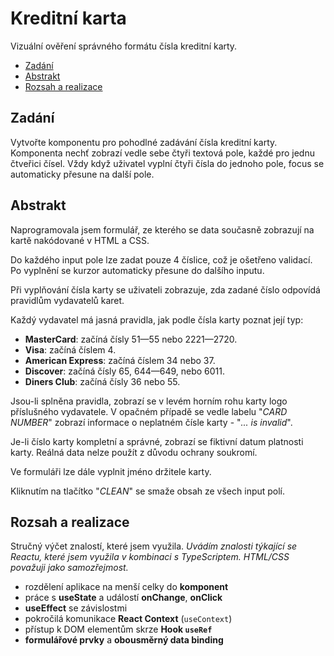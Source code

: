 # Kreditní karta

Vizuální ověření správného formátu čísla kreditní karty.

- [Zadání](#zadání)
- [Abstrakt](#abstrakt)
- [Rozsah a realizace](#rozsah-a-realizace)


## Zadání
Vytvořte komponentu pro pohodlné zadávání čísla kreditní karty. Komponenta nechť zobrazí vedle sebe čtyři textová pole, každé pro jednu čtveřici čísel. Vždy když uživatel vyplní čtyři čísla do jednoho pole, focus se automaticky přesune na další pole.


## Abstrakt
Naprogramovala jsem formulář, ze kterého se data současně zobrazují na kartě nakódované v HTML a CSS.

Do každého input pole lze zadat pouze 4 číslice, což je ošetřeno validací. Po vyplnění se kurzor automaticky přesune do dalšího inputu.

Při vyplňování čísla karty se uživateli zobrazuje, zda zadané číslo odpovídá pravidlům vydavatelů karet.

Každý vydavatel má jasná pravidla, jak podle čísla karty poznat její typ:

- **MasterCard**: začíná čísly 51—55 nebo 2221—2720.
- **Visa**: začíná číslem 4.
- **American Express**: začíná číslem 34 nebo 37.
- **Discover**: začíná čísly 65, 644—649, nebo 6011.
- **Diners Club**: začíná čísly 36 nebo 55.

Jsou-li splněna pravidla, zobrazí se v levém horním rohu karty logo příslušného vydavatele.
V opačném případě se vedle labelu "*CARD NUMBER*" zobrazí informace o neplatném čísle karty - "*... is invalid*".

Je-li číslo karty kompletní a správné, zobrazí se fiktivní datum platnosti karty. Reálná data nelze použít z důvodu ochrany soukromí.

Ve formuláři lze dále vyplnit jméno držitele karty.

Kliknutím na tlačítko "*CLEAN*" se smaže obsah ze všech input polí.


## Rozsah a realizace
Stručný výčet znalostí, které jsem využila. *Uvádím znalosti týkající se Reactu, které jsem využila v kombinaci s TypeScriptem. HTML/CSS považuji jako samozřejmost.*

- rozdělení aplikace na menší celky do **komponent**
- práce s **useState** a událostí **onChange**, **onClick**
- **useEffect** se závislostmi
- pokročilá komunikace **React Context** (`useContext`)
- přístup k DOM elementům skrze **Hook `useRef`**
- **formulářové prvky** a **obousměrný data binding**